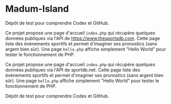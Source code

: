 # Madum-Island

Dépôt de test pour comprendre Codex et GitHub.


Ce projet propose une page d'accueil `index.php` qui récupère quelques données publiques via l'API de https://www.thesportsdb.com.
Cette page liste des évènements sportifs et permet d'imaginer ses pronostics (sans argent bien sûr).
Une page `hello.php` affiche simplement "Hello World" pour tester le fonctionnement de PHP.

Ce projet propose une page d'accueil `index.php` qui récupère quelques données publiques via l'API de sportdb.net.
Cette page liste des évènements sportifs et permet d'imaginer ses pronostics (sans argent bien sûr).
Une page `hello.php` affiche simplement "Hello World" pour tester le fonctionnement de PHP.


Dépôt de test pour comprendre Codex et GitHub.



